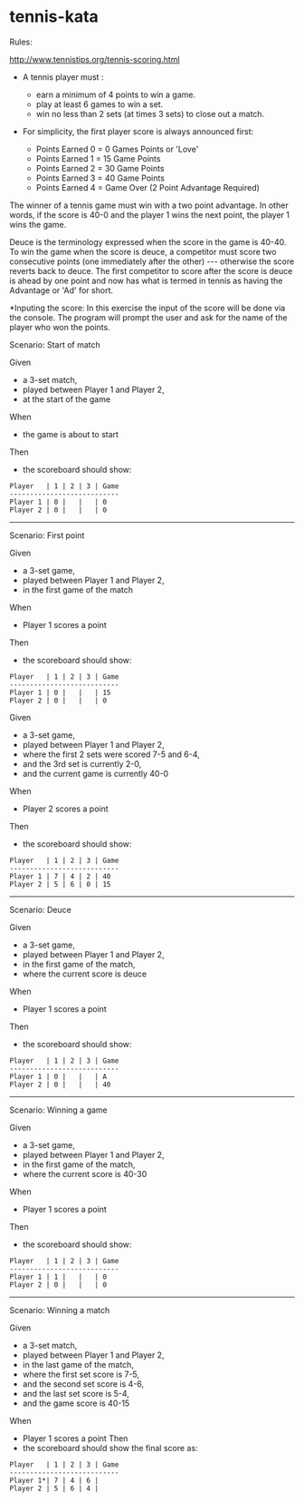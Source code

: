 ﻿# tennis-kata

Rules:

http://www.tennistips.org/tennis-scoring.html

* A tennis player must :
	- earn a minimum of 4 points to win a game.
	- play at least 6 games to win a set.
	- win no less than 2 sets (at times 3 sets) to close out a match.

* For simplicity, the first player score is always announced first: 

	- Points Earned 0 = 0 Games Points or 'Love'
	- Points Earned 1 = 15 Game Points
	- Points Earned 2 = 30 Game Points
	- Points Earned 3 = 40 Game Points
	- Points Earned 4 = Game Over (2 Point Advantage Required)
	
The winner of a tennis game must win with a two point advantage. In other words,
 if the score is 40-0 and the player 1 wins the next point, the player 1 wins the game.

Deuce is the terminology expressed when the score in the game is 40-40. To win 
the game when the score is deuce, a competitor must score two consecutive points 
(one immediately after the other) --- otherwise the score reverts back to deuce.
The first competitor to score after the score is deuce is ahead by one point and 
now has what is termed in tennis as having the Advantage or 'Ad' for short.

*Inputing the score:
	In this exercise the input of the score will be done via the console. 
	The program will prompt the user and ask for the name of the player who won the points.

Scenario: Start of match

Given 
* a 3-set match,
* played between Player 1 and Player 2,
* at the start of the game

When
* the game is about to start

Then
* the scoreboard should show:

```	
Player   | 1 | 2 | 3 | Game
---------------------------
Player 1 | 0 |   |   | 0
Player 2 | 0 |   |   | 0
```

_____________________________________________________

Scenario: First point

Given 
* a 3-set game,
* played between Player 1 and Player 2,
* in the first game of the match

When
* Player 1 scores a point

Then
* the scoreboard should show:
	
```
Player   | 1 | 2 | 3 | Game
---------------------------
Player 1 | 0 |   |   | 15
Player 2 | 0 |   |   | 0
```


Given
* a 3-set game,
* played between Player 1 and Player 2,
* where the first 2 sets were scored 7-5 and 6-4,
* and the 3rd set is currently 2-0,
* and the current game is currently 40-0

When
* Player 2 scores a point

Then
* the scoreboard should show:

```
Player   | 1 | 2 | 3 | Game
---------------------------
Player 1 | 7 | 4 | 2 | 40
Player 2 | 5 | 6 | 0 | 15
```

__________________________________________________

Scenario: Deuce

Given 
* a 3-set game,
* played between Player 1 and Player 2,
* in the first game of the match,
* where the current score is deuce

When
* Player 1 scores a point

Then
* the scoreboard should show:

```	
Player   | 1 | 2 | 3 | Game
---------------------------
Player 1 | 0 |   |   | A
Player 2 | 0 |   |   | 40
```

___________________________________________________

Scenario: Winning a game

Given 
* a 3-set game,
* played between Player 1 and Player 2,
* in the first game of the match,
* where the current score is 40-30

When
* Player 1 scores a point

Then
* the scoreboard should show:

```	
Player   | 1 | 2 | 3 | Game
---------------------------
Player 1 | 1 |   |   | 0
Player 2 | 0 |   |   | 0
```

___________________________________________________

Scenario: Winning a match

Given 
* a 3-set match,
* played between Player 1 and Player 2,
* in the last game of the match,
* where the first set score is 7-5,
* and the second set score is 4-6,
* and the last set score is 5-4,
* and the game score is 40-15
	
When
* Player 1 scores a point
Then
* the scoreboard should show the final score as:

```	
Player   | 1 | 2 | 3 | Game
---------------------------
Player 1*| 7 | 4 | 6 | 
Player 2 | 5 | 6 | 4 | 
```